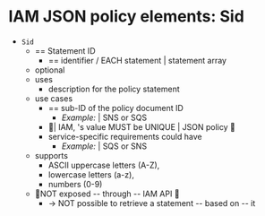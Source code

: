 # IAM JSON policy elements: Sid<a name="reference_policies_elements_sid"></a>

* `Sid`
  * == Statement ID
    * == identifier / EACH statement | statement array
  * optional 
  * uses
    * description for the policy statement 
  * use cases
    * == sub-ID of the policy document ID
      * _Example:_ | SNS or SQS
    * 👀| IAM, 's value MUST be UNIQUE | JSON policy 👀
    * service-specific requirements could have
      * _Example:_ | SQS or SNS
  * supports
    * ASCII uppercase letters \(A\-Z\),
    * lowercase letters \(a\-z\),
    * numbers \(0\-9\) 
  * 👀NOT exposed -- through -- IAM API 👀
    * -> NOT possible to retrieve a statement -- based on -- it
